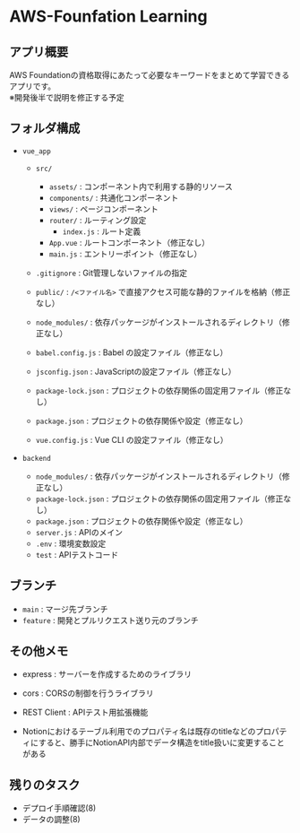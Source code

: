 # AWS-Founfation Learning

## アプリ概要

AWS Foundationの資格取得にあたって必要なキーワードをまとめて学習できるアプリです。  
※開発後半で説明を修正する予定

## フォルダ構成

- `vue_app`
  - `src/`
    - `assets/` : コンポーネント内で利用する静的リソース  
    - `components/` : 共通化コンポーネント  
    - `views/` : ページコンポーネント  
    - `router/` : ルーティング設定  
      - `index.js` : ルート定義  
    - `App.vue` : ルートコンポーネント（修正なし）  
    - `main.js` : エントリーポイント（修正なし）  

  - `.gitignore` : Git管理しないファイルの指定  
  - `public/` : `/<ファイル名>` で直接アクセス可能な静的ファイルを格納（修正なし）  
  - `node_modules/` : 依存パッケージがインストールされるディレクトリ（修正なし）  
  - `babel.config.js` : Babel の設定ファイル（修正なし）  
  - `jsconfig.json` : JavaScriptの設定ファイル（修正なし） 
  - `package-lock.json` : プロジェクトの依存関係の固定用ファイル（修正なし）  
  - `package.json` : プロジェクトの依存関係や設定（修正なし）  
  - `vue.config.js` : Vue CLI の設定ファイル（修正なし）

- `backend`
  - `node_modules/` : 依存パッケージがインストールされるディレクトリ（修正なし） 
  - `package-lock.json` : プロジェクトの依存関係の固定用ファイル（修正なし）  
  - `package.json` : プロジェクトの依存関係や設定（修正なし） 
  - `server.js` : APIのメイン
  - `.env` : 環境変数設定
  - `test` : APIテストコード

## ブランチ

- `main` : マージ先ブランチ  
- `feature` : 開発とプルリクエスト送り元のブランチ

## その他メモ

- express : サーバーを作成するためのライブラリ  
- cors : CORSの制御を行うライブラリ  
- REST Client : APIテスト用拡張機能

- Notionにおけるテーブル利用でのプロパティ名は既存のtitleなどのプロパティにすると、勝手にNotionAPI内部でデータ構造をtitle扱いに変更することがある

## 残りのタスク

- デプロイ手順確認(8)  
- データの調整(8)